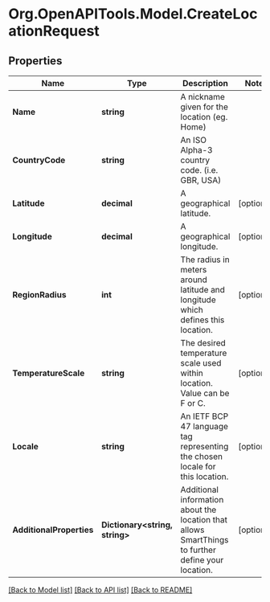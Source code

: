 # Org.OpenAPITools.Model.CreateLocationRequest
## Properties

Name | Type | Description | Notes
------------ | ------------- | ------------- | -------------
**Name** | **string** | A nickname given for the location (eg. Home) | 
**CountryCode** | **string** | An ISO Alpha-3 country code.  (i.e. GBR, USA) | 
**Latitude** | **decimal** | A geographical latitude. | [optional] 
**Longitude** | **decimal** | A geographical longitude. | [optional] 
**RegionRadius** | **int** | The radius in meters around latitude and longitude which defines this location. | [optional] 
**TemperatureScale** | **string** | The desired temperature scale used within location. Value can be F or C. | [optional] 
**Locale** | **string** | An IETF BCP 47 language tag representing the chosen locale for this location. | [optional] 
**AdditionalProperties** | **Dictionary&lt;string, string&gt;** | Additional information about the location that allows SmartThings to further define your location. | [optional] 

[[Back to Model list]](../README.md#documentation-for-models) [[Back to API list]](../README.md#documentation-for-api-endpoints) [[Back to README]](../README.md)

